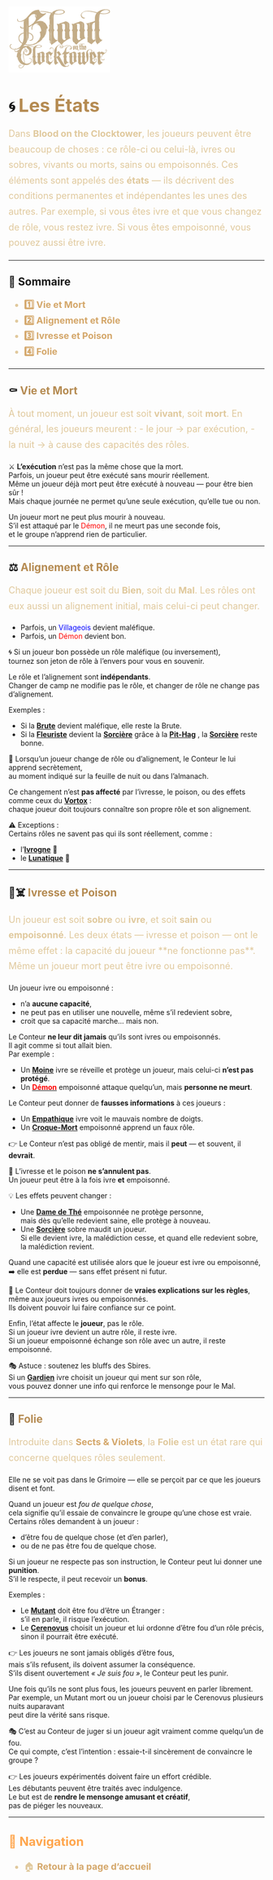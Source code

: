 <p align="left">
  <a href="/botc-fr-bambi/">
    <img src="images/logo.png" alt="Accueil BotC FR" width="200">
  </a>
</p>

# 🌀 <span style="color:#b58b52; font-weight:bold; font-size:36px;">Les États</span>

<p style="color:#e0c99d; font-size:18px; line-height:1.7;">
Dans <strong>Blood on the Clocktower</strong>, les joueurs peuvent être beaucoup de choses :  
ce rôle-ci ou celui-là, ivres ou sobres, vivants ou morts, sains ou empoisonnés.  
Ces éléments sont appelés des <strong>états</strong> — ils décrivent des conditions permanentes et indépendantes les unes des autres.  
Par exemple, si vous êtes ivre et que vous changez de rôle, vous restez ivre.  
Si vous êtes empoisonné, vous pouvez aussi être ivre.
</p>

---

## 📜 Sommaire  

<ul style="color:#e0c99d; font-size:18px; line-height:1.7;">
  <li><a href="#vie-et-mort" style="color:#d4a76a; font-weight:bold; text-decoration:none;">1️⃣ Vie et Mort</a></li>
  <li><a href="#alignement-et-role" style="color:#d4a76a; font-weight:bold; text-decoration:none;">2️⃣ Alignement et Rôle</a></li>
  <li><a href="#ivresse-et-poison" style="color:#d4a76a; font-weight:bold; text-decoration:none;">3️⃣ Ivresse et Poison</a></li>
  <li><a href="#folie" style="color:#d4a76a; font-weight:bold; text-decoration:none;">4️⃣ Folie</a></li>
</ul>

---

## ⚰️ <span id="vie-et-mort" style="color:#b58b52;">Vie et Mort</span>

<p style="color:#e0c99d; font-size:18px; line-height:1.7;">
À tout moment, un joueur est soit <strong>vivant</strong>, soit <strong>mort</strong>.  
En général, les joueurs meurent :
- le jour → par exécution,  
- la nuit → à cause des capacités des rôles.  

⚔️ <strong>L’exécution</strong> n’est pas la même chose que la mort.  
Parfois, un joueur peut être exécuté sans mourir réellement.  
Même un joueur déjà mort peut être exécuté à nouveau — pour être bien sûr !  
Mais chaque journée ne permet qu’une seule exécution, qu’elle tue ou non.  

Un joueur mort ne peut plus mourir à nouveau.  
S’il est attaqué par le <span style="color:red;">Démon</span>, il ne meurt pas une seconde fois,  
et le groupe n’apprend rien de particulier.
</p>

---

## ⚖️ <span id="alignement-et-role" style="color:#b58b52;">Alignement et Rôle</span>

<p style="color:#e0c99d; font-size:18px; line-height:1.7;">
Chaque joueur est soit du <strong>Bien</strong>, soit du <strong>Mal</strong>.  
Les rôles ont eux aussi un alignement initial, mais celui-ci peut changer.  

- Parfois, un <span style="color:blue;">Villageois</span> devient maléfique.  
- Parfois, un <span style="color:red;">Démon</span> devient bon.  

🌀 Si un joueur bon possède un rôle maléfique (ou inversement),  
tournez son jeton de rôle à l’envers pour vous en souvenir.  

Le rôle et l’alignement sont <strong>indépendants</strong>.  
Changer de camp ne modifie pas le rôle, et changer de rôle ne change pas d’alignement.  

Exemples :  
- Si la [**Brute**](./bmr_roles/brute.md) devient maléfique, elle reste la Brute.  
- Si la [**Fleuriste**](./sv_roles/fleuriste.md) devient la [**Sorcière**](./sv_roles/sorciere.md) grâce à la <span style="color:red;">[**Pit-Hag**](./sv_roles/pit-hag.md)</span> , la [**Sorcière**](./sv_roles/sorciere.md)  reste bonne.

🧭 Lorsqu’un joueur change de rôle ou d’alignement, le Conteur le lui apprend secrètement,  
au moment indiqué sur la feuille de nuit ou dans l’almanach.  

Ce changement n’est **pas affecté** par l’ivresse, le poison, ou des effets comme ceux du [**Vortox**](./sv_roles/vortox.md) :  
chaque joueur doit toujours connaître son propre rôle et son alignement.

⚠️ Exceptions :  
Certains rôles ne savent pas qui ils sont réellement, comme :
- l’[**Ivrogne**](./tb_roles/ivrogne.md) 🍺  
- le [**Lunatique**](./bmr_roles/lunatique.md) 🌙
</p>

---

## 🍷☠️ <span id="ivresse-et-poison" style="color:#b58b52;">Ivresse et Poison</span>

<p style="color:#e0c99d; font-size:18px; line-height:1.7;">
Un joueur est soit <strong>sobre</strong> ou <strong>ivre</strong>, et soit <strong>sain</strong> ou <strong>empoisonné</strong>.  
Les deux états — ivresse et poison — ont le même effet : la capacité du joueur **ne fonctionne pas**.  
Même un joueur mort peut être ivre ou empoisonné.  

Un joueur ivre ou empoisonné :
- n’a <strong>aucune capacité</strong>,  
- ne peut pas en utiliser une nouvelle, même s’il redevient sobre,  
- croit que sa capacité marche… mais non.  

Le Conteur **ne leur dit jamais** qu’ils sont ivres ou empoisonnés.  
Il agit comme si tout allait bien.  
Par exemple :
- Un [**Moine**](./tb_roles/moine.md) ivre se réveille et protège un joueur, mais celui-ci **n’est pas protégé**.  
- Un [<span style="color:red;">**Démon**</span>](./demons.md) empoisonné attaque quelqu’un, mais **personne ne meurt**.

Le Conteur peut donner de **fausses informations** à ces joueurs :
- Un [**Empathique**](./tb_roles/empathique.md) ivre voit le mauvais nombre de doigts.  
- Un [**Croque-Mort**](./tb_roles/croquemort.md) empoisonné apprend un faux rôle.  

👉 Le Conteur n’est pas obligé de mentir, mais il **peut** — et souvent, il **devrait**.

🔁 L’ivresse et le poison **ne s’annulent pas**.  
Un joueur peut être à la fois ivre **et** empoisonné.

💡 Les effets peuvent changer :
- Une [**Dame de Thé**](./bmr_roles/damedethe.md) empoisonnée ne protège personne,  
  mais dès qu’elle redevient saine, elle protège à nouveau.  
- Une [**Sorcière**](./sv_roles/sorciere.md) sobre maudit un joueur.  
  Si elle devient ivre, la malédiction cesse, et quand elle redevient sobre, la malédiction revient.  

Quand une capacité est utilisée alors que le joueur est ivre ou empoisonné,  
➡️ elle est **perdue** — sans effet présent ni futur.

🧠 Le Conteur doit toujours donner de **vraies explications sur les règles**,  
même aux joueurs ivres ou empoisonnés.  
Ils doivent pouvoir lui faire confiance sur ce point.

Enfin, l’état affecte le **joueur**, pas le rôle.  
Si un joueur ivre devient un autre rôle, il reste ivre.  
Si un joueur empoisonné échange son rôle avec un autre, il reste empoisonné.

🎭 Astuce : soutenez les bluffs des Sbires.  
Si un [**Gardien**](./tb_roles/gardien.md) ivre choisit un joueur qui ment sur son rôle,  
vous pouvez donner une info qui renforce le mensonge pour le Mal.
</p>

---

## 🤪 <span id="folie" style="color:#b58b52;">Folie</span>

<p style="color:#e0c99d; font-size:18px; line-height:1.7;">
Introduite dans <a href="./sv.html" style="color:#d4a76a; font-weight:bold; text-decoration:none;">Sects & Violets</a>,  
la <strong>Folie</strong> est un état rare qui concerne quelques rôles seulement.  

Elle ne se voit pas dans le Grimoire — elle se perçoit par ce que les joueurs disent et font.  

Quand un joueur est <em>fou de quelque chose</em>,  
cela signifie qu’il essaie de convaincre le groupe qu’une chose est vraie.  
Certains rôles demandent à un joueur :
- d’être fou de quelque chose (et d’en parler),  
- ou de ne pas être fou de quelque chose.  

Si un joueur ne respecte pas son instruction, le Conteur peut lui donner une <strong>punition</strong>.  
S’il le respecte, il peut recevoir un <strong>bonus</strong>.  

Exemples :
- Le [**Mutant**](./sv_roles/mutant.md) doit être fou d’être un Étranger :  
  s’il en parle, il risque l’exécution.  
- Le [**Cerenovus**](./sv_roles/cerenovus.md) choisit un joueur et lui ordonne d’être fou d’un rôle précis,  
  sinon il pourrait être exécuté.  

👉 Les joueurs ne sont jamais obligés d’être fous,  
mais s’ils refusent, ils doivent assumer la conséquence.  
S’ils disent ouvertement *« Je suis fou »*, le Conteur peut les punir.

Une fois qu’ils ne sont plus fous, les joueurs peuvent en parler librement.  
Par exemple, un Mutant mort ou un joueur choisi par le Cerenovus plusieurs nuits auparavant  
peut dire la vérité sans risque.  

🎭 C’est au Conteur de juger si un joueur agit vraiment comme quelqu’un de fou.  
Ce qui compte, c’est l’intention : essaie-t-il sincèrement de convaincre le groupe ?  

👉 Les joueurs expérimentés doivent faire un effort crédible.  
Les débutants peuvent être traités avec indulgence.  
Le but est de **rendre le mensonge amusant et créatif**,  
pas de piéger les nouveaux.
</p>

---

<h2 style="color:#ffa64d; font-weight:bold; font-size:24px;">📂 Navigation</h2>

<ul style="color:#e0c99d; font-size:18px; line-height:1.7;">
  <li>🏠 <a href="./index.html" style="color:#d4a76a; font-weight:bold; text-decoration:none;">Retour à la page d’accueil</a></li>
</ul>

